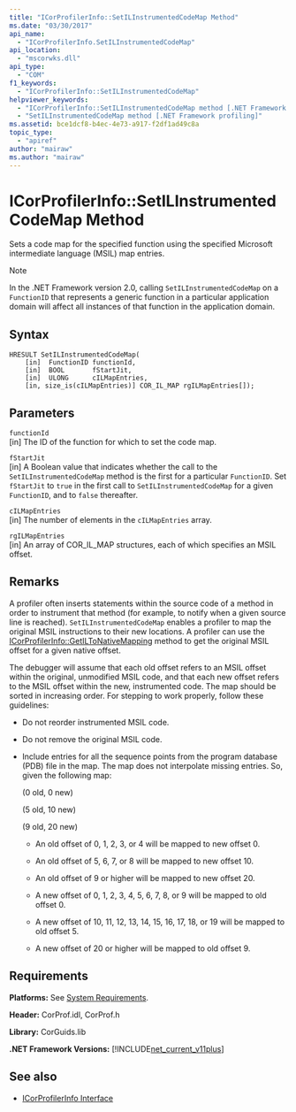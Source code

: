 ```yaml
---
title: "ICorProfilerInfo::SetILInstrumentedCodeMap Method"
ms.date: "03/30/2017"
api_name: 
  - "ICorProfilerInfo.SetILInstrumentedCodeMap"
api_location: 
  - "mscorwks.dll"
api_type: 
  - "COM"
f1_keywords: 
  - "ICorProfilerInfo::SetILInstrumentedCodeMap"
helpviewer_keywords: 
  - "ICorProfilerInfo::SetILInstrumentedCodeMap method [.NET Framework profiling]"
  - "SetILInstrumentedCodeMap method [.NET Framework profiling]"
ms.assetid: bce1dcf8-b4ec-4e73-a917-f2df1ad49c8a
topic_type: 
  - "apiref"
author: "mairaw"
ms.author: "mairaw"
---
```

# ICorProfilerInfo::SetILInstrumentedCodeMap Method
Sets a code map for the specified function using the specified Microsoft intermediate language (MSIL) map entries.  
  
> [!NOTE]
>  In the .NET Framework version 2.0, calling `SetILInstrumentedCodeMap` on a `FunctionID` that represents a generic function in a particular application domain will affect all instances of that function in the application domain.  
  
## Syntax  
  
```  
HRESULT SetILInstrumentedCodeMap(  
    [in]  FunctionID functionId,  
    [in]  BOOL       fStartJit,  
    [in]  ULONG      cILMapEntries,  
    [in, size_is(cILMapEntries)] COR_IL_MAP rgILMapEntries[]);  
```  
  
## Parameters  
 `functionId`  
 [in] The ID of the function for which to set the code map.  
  
 `fStartJit`  
 [in] A Boolean value that indicates whether the call to the `SetILInstrumentedCodeMap` method is the first for a particular `FunctionID`. Set `fStartJit` to `true` in the first call to `SetILInstrumentedCodeMap` for a given `FunctionID`, and to `false` thereafter.  
  
 `cILMapEntries`  
 [in] The number of elements in the `cILMapEntries` array.  
  
 `rgILMapEntries`  
 [in] An array of COR_IL_MAP structures, each of which specifies an MSIL offset.  
  
## Remarks  
 A profiler often inserts statements within the source code of a method in order to instrument that method (for example, to notify when a given source line is reached). `SetILInstrumentedCodeMap` enables a profiler to map the original MSIL instructions to their new locations. A profiler can use the [ICorProfilerInfo::GetILToNativeMapping](../../../../docs/framework/unmanaged-api/profiling/icorprofilerinfo-getiltonativemapping-method.md) method to get the original MSIL offset for a given native offset.  
  
 The debugger will assume that each old offset refers to an MSIL offset within the original, unmodified MSIL code, and that each new offset refers to the MSIL offset within the new, instrumented code. The map should be sorted in increasing order. For stepping to work properly, follow these guidelines:  
  
-   Do not reorder instrumented MSIL code.  
  
-   Do not remove the original MSIL code.  
  
-   Include entries for all the sequence points from the program database (PDB) file in the map. The map does not interpolate missing entries. So, given the following map:  
  
     (0 old, 0 new)  
  
     (5 old, 10 new)  
  
     (9 old, 20 new)  
  
    -   An old offset of 0, 1, 2, 3, or 4 will be mapped to new offset 0.  
  
    -   An old offset of 5, 6, 7, or 8 will be mapped to new offset 10.  
  
    -   An old offset of 9 or higher will be mapped to new offset 20.  
  
    -   A new offset of 0, 1, 2, 3, 4, 5, 6, 7, 8, or 9 will be mapped to old offset 0.  
  
    -   A new offset of 10, 11, 12, 13, 14, 15, 16, 17, 18, or 19 will be mapped to old offset 5.  
  
    -   A new offset of 20 or higher will be mapped to old offset 9.  
  
## Requirements  
 **Platforms:** See [System Requirements](../../../../docs/framework/get-started/system-requirements.md).  
  
 **Header:** CorProf.idl, CorProf.h  
  
 **Library:** CorGuids.lib  
  
 **.NET Framework Versions:** [!INCLUDE[net_current_v11plus](../../../../includes/net-current-v11plus-md.md)]  
  
## See also
- [ICorProfilerInfo Interface](../../../../docs/framework/unmanaged-api/profiling/icorprofilerinfo-interface.md)
